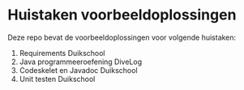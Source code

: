 # Huistaken voorbeeldoplossingen

Deze repo bevat de voorbeeldoplossingen voor volgende huistaken:

1. Requirements Duikschool
2. Java programmeeroefening DiveLog
3. Codeskelet en Javadoc Duikschool
4. Unit testen Duikschool